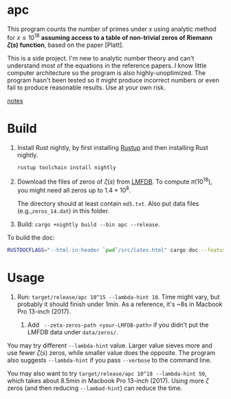 # apc

This program counts the number of primes under $x$ using analytic method for $x \leq 10^{18}$ **assuming access to a table of non-trivial zeros of Riemann $\zeta(s)$ function**, based on the paper [Platt]. 

This is a side project. I'm new to analytic number theory and can't understand most of the equations in the reference papers. I know little computer architecture so the program is also highly-unoptimized. The program hasn't been tested so it might produce incorrect numbers or even fail to produce reasonable results. Use at your own risk.

[notes](https://apc.roosephu.xyz/)

# Build

1. Install Rust nightly, by first installing [Rustup](https://www.rust-lang.org/tools/install) and then installing Rust nightly. 

   ```bash
   rustup toolchain install nightly
   ```

2. Download the files of zeros of $\zeta(s)$ from [LMFDB](https://beta.lmfdb.org/data/riemann-zeta-zeros/). To compute $\pi(10^{18})$, you might need all zeros up to $1.4 \times 10^8$. 

   The directory should at least contain `md5.txt`. Also put data files (e.g.,`zeros_14.dat`) in this folder. 

3. Build: `cargo +nightly build --bin apc --release`.

To build the doc:

```bash
RUSTDOCFLAGS="--html-in-header `pwd`/src/latex.html" cargo doc --features doc
```

# Usage

1. Run: `target/release/apc 10^15 --lambda-hint 10`. Time might vary, but probably it should finish under 1min. As a reference, it's ~8s in Macbook Pro 13-inch (2017). 

   1. Add ` --zeta-zeros-path <your-LMFDB-path>` if you didn't put the LMFDB data under `data/zeros/`. 

You may try different `--lambda-hint` value. Larger value sieves more and use fewer $\zeta(s)$ zeros, while smaller value does the opposite. The program also suggests `--lambda-hint` if you pass `--verbose` to the command line.

You may also want to try `target/release/apc 10^18 --lambda-hint 50`, which takes about 8.5min in Macbook Pro 13-inch (2017). Using more $\zeta$ zeros (and then reducing `--lambad-hint`) can reduce the time. 

